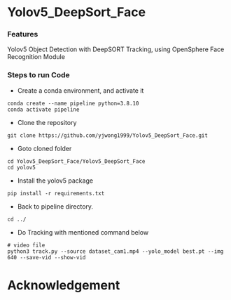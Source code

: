 # Yolov5_DeepSort_Face


### Features
Yolov5 Object Detection with DeepSORT Tracking, using OpenSphere Face Recognition Module


### Steps to run Code

- Create a conda environment, and activate it
```
conda create --name pipeline python=3.8.10
conda activate pipeline
```


- Clone the repository
```
git clone https://github.com/yjwong1999/Yolov5_DeepSort_Face.git
```

- Goto cloned folder
```
cd Yolov5_DeepSort_Face/Yolov5_DeepSort_Face
cd yolov5
```

- Install the yolov5 package
```
pip install -r requirements.txt
```

- Back to pipeline directory.
```
cd ../
```

- Do Tracking with mentioned command below
```
# video file
python3 track.py --source dataset_cam1.mp4 --yolo_model best.pt --img 640 --save-vid --show-vid
```

# Acknowledgement

